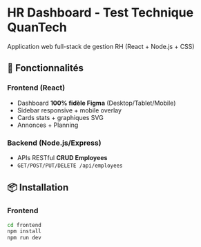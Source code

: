 # HR Dashboard - Test Technique QuanTech

Application web full-stack de gestion RH (React + Node.js + CSS)

## 🚀 Fonctionnalités

### Frontend (React)
- Dashboard **100% fidèle Figma** (Desktop/Tablet/Mobile)
- Sidebar responsive + mobile overlay
- Cards stats + graphiques SVG
- Annonces + Planning

### Backend (Node.js/Express)
- APIs RESTful **CRUD Employees**
- `GET/POST/PUT/DELETE /api/employees`

## 📦 Installation

### Frontend
```bash
cd frontend
npm install
npm run dev